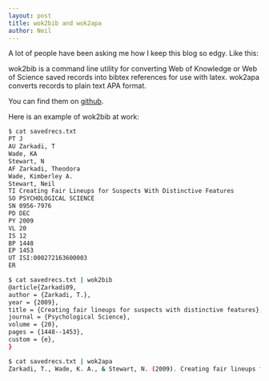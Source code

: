 ```yaml
---
layout: post
title: wok2bib and wok2apa
author: Neil
---
```


A lot of people have been asking me how I keep this blog so edgy. Like this:

wok2bib is a command line utility for converting Web of Knowledge or Web of Science saved records into bibtex references for use with latex. wok2apa converts records to plain text APA format.

You can find them on [github](https://github.com/neil-stewart/wok2bib_and_wok2apa). 

Here is an example of wok2bib at work:

```bash
$ cat savedrecs.txt
PT J
AU Zarkadi, T
Wade, KA
Stewart, N
AF Zarkadi, Theodora
Wade, Kimberley A.
Stewart, Neil
TI Creating Fair Lineups for Suspects With Distinctive Features
SO PSYCHOLOGICAL SCIENCE
SN 0956-7976
PD DEC
PY 2009
VL 20
IS 12
BP 1448
EP 1453
UT ISI:000272163600003
ER

$ cat savedrecs.txt | wok2bib
@article{Zarkadi09,
author = {Zarkadi, T.},
year = {2009},
title = {Creating fair lineups for suspects with distinctive features},
journal = {Psychological Science},
volume = {20},
pages = {1448--1453},
custom = {e},
}

$ cat savedrecs.txt | wok2apa
Zarkadi, T., Wade, K. A., & Stewart, N. (2009). Creating fair lineups for suspects with distinctive features. Psychological Science, 20, 1448-1453. 
```



